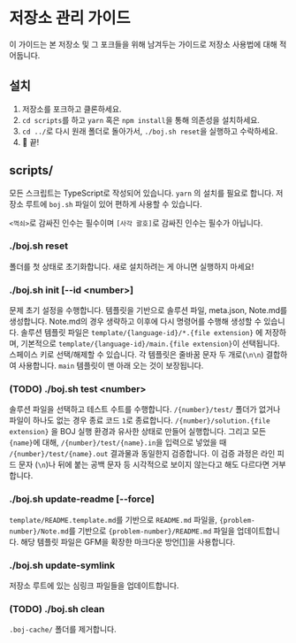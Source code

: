 # 저장소 관리 가이드

이 가이드는 본 저장소 및 그 포크들을 위해 남겨두는 가이드로 저장소 사용법에 대해 적어둡니다.

## 설치

1. 저장소를 포크하고 클론하세요.
2. `cd scripts`를 하고 `yarn` 혹은 `npm install`을 통해 의존성을 설치하세요.
3. `cd ../`로 다시 원래 폴더로 돌아가서, `./boj.sh reset`을 실행하고 수락하세요.
4. :tada: 끝!

## scripts/

모든 스크립트는 TypeScript로 작성되어 있습니다. `yarn` 의 설치를 필요로 합니다. 저장소 루트에 `boj.sh` 파일이 있어 편하게 사용할 수 있습니다.

`<꺽쇠>`로 감싸진 인수는 필수이며 `[사각 괄호]`로 감싸진 인수는 필수가 아닙니다.

### ./boj.sh reset

폴더를 첫 상태로 초기화합니다.
새로 설치하려는 게 아니면 실행하지 마세요!

### ./boj.sh init [--id \<number\>]

문제 초기 설정을 수행합니다.
템플릿을 기반으로 솔루션 파일, meta.json, Note.md를 생성합니다.
Note.md의 경우 생략하고 이후에 다시 명령어를 수행해 생성할 수 있습니다.
솔루션 템플릿 파일은 `template/{language-id}/*.{file extension}` 에 저장하며,
기본적으로 `template/{language-id}/main.{file extension}`이 선택됩니다.
스페이스 키로 선택/해제할 수 있습니다.
각 템플릿은 줄바꿈 문자 두 개로(`\n\n`) 결합하여 사용합니다.
`main` 템플릿이 맨 아래 오는 것이 보장됩니다.

### (TODO) ./boj.sh test \<number\>

솔루션 파일을 선택하고 테스트 수트를 수행합니다.
`/{number}/test/` 폴더가 없거나 파일이 하나도 없는 경우 종료 코드 `1`로 종료합니다.
`/{number}/solution.{file extension}` 을 BOJ 실행 환경과 유사한 상태로 만들어 실행합니다.
그리고 모든 `{name}`에 대해, `/{number}/test/{name}.in`을 입력으로 넣었을 때 `/{number}/test/{name}.out` 결과물과 동일한지 검증합니다.
이 검증 과정은 라인 피드 문자 (`\n`)나 뒤에 붙는 공백 문자 등 시각적으로 보이지 않는다고 해도 다르다면 거부합니다.

### ./boj.sh update-readme [--force]

`template/README.template.md`를 기반으로 `README.md` 파일을,
`{problem-number}/Note.md`를 기반으로 `{problem-number}/README.md` 파일을 업데이트합니다.
해당 템플릿 파일은 GFM을 확장한 마크다운 방언[\[1\]][1]을 사용합니다.

### ./boj.sh update-symlink

저장소 루트에 있는 심링크 파일들을 업데이트합니다.

### (TODO) ./boj.sh clean

`.boj-cache/` 폴더를 제거합니다.

[1]: ./PGFM.md
